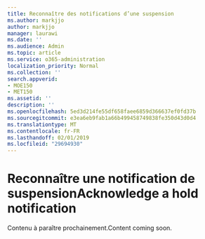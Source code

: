 ```yaml
---
title: Reconnaître des notifications d’une suspension
ms.author: markjjo
author: markjjo
manager: laurawi
ms.date: ''
ms.audience: Admin
ms.topic: article
ms.service: o365-administration
localization_priority: Normal
ms.collection: ''
search.appverid:
- MOE150
- MET150
ms.assetid: ''
description: ''
ms.openlocfilehash: 5ed3d214fe55df658faee6859d366637ef0fd37b
ms.sourcegitcommit: e3ea6eb9fab1a66b499458749838fe350d43d0d4
ms.translationtype: MT
ms.contentlocale: fr-FR
ms.lasthandoff: 02/01/2019
ms.locfileid: "29694930"
---
```

# <a name="acknowledge-a-hold-notification"></a><span data-ttu-id="9c9c4-102">Reconnaître une notification de suspension</span><span class="sxs-lookup"><span data-stu-id="9c9c4-102">Acknowledge a hold notification</span></span> 

<span data-ttu-id="9c9c4-103">Contenu à paraître prochainement.</span><span class="sxs-lookup"><span data-stu-id="9c9c4-103">Content coming soon.</span></span>